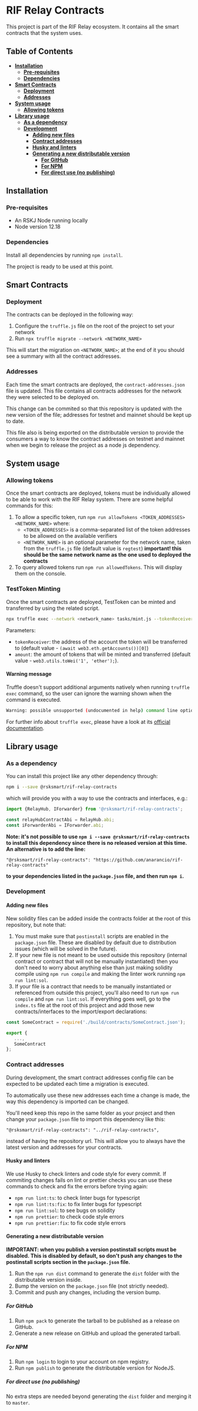 # RIF Relay Contracts

This project is part of the RIF Relay ecosystem. It contains all the smart contracts that the system uses.

## Table of Contents

- [**Installation**](#installation)
  - [**Pre-requisites**](#pre-requisites)
  - [**Dependencies**](#dependencies)
- [**Smart Contracts**](#smart-contracts)
  - [**Deployment**](#deployment)
  - [**Addresses**](#addresses)
- [**System usage**](#system-usage)
  - [**Allowing tokens**](#allowing-tokens)
- [**Library usage**](#library-usage)
  - [**As a dependency**](#as-a-dependency)
  - [**Development**](#development)
    - [**Adding new files**](#adding-new-files)
    - [**Contract addresses**](#contract-addresses)
    - [**Husky and linters**](#husky-and-linters)
    - [**Generating a new distributable version**](#generating-a-new-distributable-version)
      - [**For GitHub**](#for-github) 
      - [**For NPM**](#for-npm)
      - [**For direct use (no publishing)**](#for-direct-use-no-publishing)

## Installation

### Pre-requisites

- An RSKJ Node running locally
- Node version 12.18

### Dependencies

Install all dependencies by running `npm install`.

The project is ready to be used at this point.

## Smart Contracts

### Deployment

The contracts can be deployed in the following way:

1. Configure the `truffle.js` file on the root of the project to set your network 
2. Run `npx truffle migrate --network <NETWORK_NAME>` 

This will start the migration on `<NETWORK_NAME>`; at the end of it you should see a summary with all the contract addresses.

### Addresses

Each time the smart contracts are deployed, the `contract-addresses.json` file is updated. This file contains all contracts addresses for the network they were selected to be deployed on. 

This change can be commited so that this repository is updated with the new version of the file; addresses for testnet and mainnet should be kept up to date.

This file also is being exported on the distributable version to provide the consumers a way to know the contract addresses on testnet and mainnet when we begin to release the project as a node js dependency.

## System usage

### Allowing tokens

Once the smart contracts are deployed, tokens must be individually allowed to be able to work with the RIF Relay system. There are some helpful commands for this:

1. To allow a specific token, run `npm run allowTokens <TOKEN_ADDRESSES> <NETWORK_NAME>` where:
    - `<TOKEN_ADDRESSES>` is a comma-separated list of the token addresses to be allowed on the available verifiers
    - `<NETWORK_NAME>` is an optional parameter for the network name, taken from the `truffle.js` file (default value is `regtest`) **important! this should be the same network name as the one used to deployed the contracts** 
2. To query allowed tokens run `npm run allowedTokens`. This will display them on the console.

### TestToken Minting

Once the smart contracts are deployed, TestToken can be minted and transferred by using the related script.
```bash
npx truffle exec --network <network_name> tasks/mint.js --tokenReceiver <0xabc123> --amount <amount_in_wei>
```
Parameters:
- `tokenReceiver`: the address of the account the token will be transferred to (default value - `(await web3.eth.getAccounts())[0]`)
- `amount`: the amount of tokens that will be minted and transferred (default value - `web3.utils.toWei('1', 'ether');`).

#### Warning message
Truffle doesn't support additional arguments natively when running `truffle exec` command, so the user can ignore the warning shown when the command is executed.

```bash
Warning: possible unsupported (undocumented in help) command line option(s): --tokenReceiver,--amount
```

For further info about `truffle exec`, please have a look at its [official documentation](https://www.trufflesuite.com/docs/truffle/reference/truffle-commands#exec).

## Library usage

### As a dependency

You can install this project like any other dependency through: 

```bash
npm i --save @rsksmart/rif-relay-contracts
```

which will provide you with a way to use the contracts and interfaces, e.g.:

```javascript
import {RelayHub, IForwarder} from '@rsksmart/rif-relay-contracts';

const relayHubContractAbi = RelayHub.abi;
const iForwarderAbi = IForwarder.abi;
```

**Note: it's not possible to use `npm i --save @rsksmart/rif-relay-contracts` to install this dependency since there is no released version at this time. An alternative is to add the line:**

```
"@rsksmart/rif-relay-contracts": "https://github.com/anarancio/rif-relay-contracts"
``` 

**to your dependencies listed in the `package.json` file, and then run `npm i`.**

### Development

#### Adding new files

New solidity files can be added inside the contracts folder at the root of this repository, but note that:

1. You must make sure that `postinstall` scripts are enabled in the `package.json` file. These are disabled by default due to distribution issues (which will be solved in the future).
2. If your new file is not meant to be used outside this repository (internal contract or contract that will not be manually instantiated) then you don't need to worry about anything else than just making solidity compile using `npm run compile` and making the linter work running `npm run lint:sol`.  
3. If your file is a contract that needs to be manually instantiated or referenced from outside this project, you'll also need to run `npm run compile` and `npm run lint:sol`. If everything goes well, go to the `index.ts` file at the root of this project and add those new contracts/interfaces to the import/export declarations:
```typescript
const SomeContract = require('./build/contracts/SomeContract.json');

export {
   ...,
   SomeContract
};
```

### Contract addresses

During development, the smart contract addresses config file can be expected to be updated each time a migration is executed. 

To automatically use these new addresses each time a change is made, the way this dependency is imported can be changed. 

You'll need keep this repo in the same folder as your project and then change your `package.json` file to import this dependency like this: 

```
"@rsksmart/rif-relay-contracts": "../rif-relay-contracts",
``` 

instead of having the repository url. This will allow you to always have the latest version and addresses for your contracts.

#### Husky and linters

We use Husky to check linters and code style for every commit. If commiting changes fails on lint or prettier checks you can use these commands to check and fix the errors before trying again:

* `npm run lint:ts`: to check linter bugs for typescript
* `npm run lint:ts:fix`: to fix linter bugs for typescript
* `npm run lint:sol`: to see bugs on solidity
* `npm run prettier`: to check code style errors
* `npm run prettier:fix`: to fix code style errors
   
#### Generating a new distributable version

**IMPORTANT: when you publish a version postinstall scripts must be disabled. This is disabled by default, so don't push any changes to the postinstall scripts section in the `package.json` file.**

1. Run the `npm run dist` command to generate the `dist` folder with the distributable version inside.
2. Bump the version on the `package.json` file (not strictly needed).
3. Commit and push any changes, including the version bump.

##### For GitHub

1. Run `npm pack` to generate the tarball to be published as a release on GitHub.
2. Generate a new release on GitHub and upload the generated tarball.

##### For NPM

1. Run `npm login` to login to your account on npm registry.
2. Run `npm publish` to generate the distributable version for NodeJS.

##### For direct use (no publishing)

No extra steps are needed beyond generating the `dist` folder and merging it to `master`.
